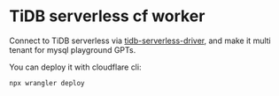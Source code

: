 # TiDB serverless cf worker

Connect to TiDB serverless via [tidb-serverless-driver](https://github.com/tidbcloud/serverless-js), and make it multi tenant for mysql playground GPTs.

You can deploy it with cloudflare cli:

```
npx wrangler deploy
```
